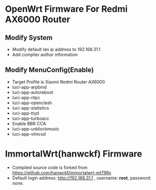 
# OpenWrt Firmware For Redmi AX6000 Router
## Modify System
- Modify default lan ip address to 192.168.31.1
- Add complier author information
## Modify MenuConfig(Enable)
- Target Profile is Xiaomi Redmi Router AX6000
- luci-app-arpbind            
- luci-app-autoreboot         
- luci-app-ntpc               
- luci-app-openclash          
- luci-app-statistics         
- luci-app-ttyd               
- luci-app-turboacc           
- Enable BBR CCA              
- luci-app-unblockmusic       
- luci-app-vlmcsd             
# ImmortalWrt(hanwckf) Firmware
- Compiled source code is forked from https://github.com/hanwckf/immortalwrt-mt798x
- Default login address: http://192.168.31.1 , username: __root__, password: _none_.

